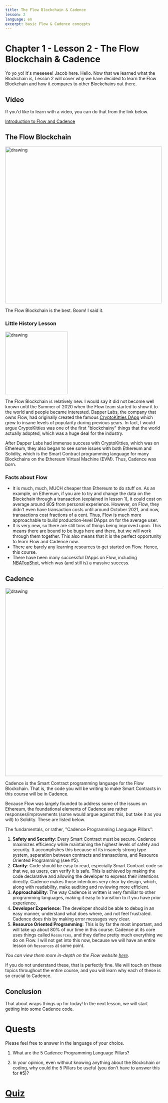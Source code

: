 ```yaml
---
title: The Flow Blockchain & Cadence
lesson: 2
language: en
excerpt: basic Flow & Cadence concepts
---
```


# Chapter 1 - Lesson 2 - The Flow Blockchain & Cadence

Yo yo yo! It's meeeeee! Jacob here. Hello. Now that we learned what the Blockchain is, Lesson 2 will cover why we have decided to learn the Flow Blockchain and how it compares to other Blockchains out there.

## Video

If you'd like to learn with a video, you can do that from the link below.

[Introduction to Flow and Cadence](https://www.youtube.com/watch?v=iVevnipJbHo)

## The Flow Blockchain

<img src="/courses/beginner-cadence/flowb.png" alt="drawing" width="500"/>

The Flow Blockchain is the best. Boom! I said it.

### Little History Lesson

<img src="/courses/beginner-cadence/cryptokitty.png" alt="drawing" width="200"/>

The Flow Blockchain is relatively new. I would say it did not become well known until the Summer of 2020 when the Flow team started to show it to the world and people became interested. Dapper Labs, the company that owns Flow, had originally created the famous [CryptoKitties DApp](https://www.cryptokitties.co/) which grew to insane levels of popularity during previous years. In fact, I would argue CryptoKitties was one of the first "blockchainy" things that the world actually adopted, which was a huge deal for the industry.

After Dapper Labs had immense success with CryptoKitties, which was on Ethereum, they also began to see some issues with both Ethereum and Solidity, which is the Smart Contract programming language for many Blockchains on the Ethereum Virtual Machine (EVM). Thus, Cadence was born.

### Facts about Flow

- It is much, much, MUCH cheaper than Ethereum to do stuff on. As an example, on Ethereum, if you are to try and change the data on the Blockchain through a transaction (explained in lesson 1), it could cost on average around 80$ from personal experience. However, on Flow, they didn't even have transaction costs until around October 2021, and now, transactions cost fractions of a cent. Thus, Flow is much more approachable to build production-level DApps on for the average user.
- It is very new, so there are still tons of things being improved upon. This means there are bound to be bugs here and there, but we will work through them together. This also means that it is the perfect opportunity to learn Flow and Cadence now.
- There are barely any learning resources to get started on Flow. Hence, this course.
- There have been many successful DApps on Flow, including [NBATopShot](https://nbatopshot.com/), which was (and still is) a massive success.

## Cadence

<img src="/courses/beginner-cadence/cadence.png" alt="drawing" width="600"/>

Cadence is the Smart Contract programming language for the Flow Blockchain. That is, the code you will be writing to make Smart Contracts in this course will be in Cadence.

Because Flow was largely founded to address some of the issues on Ethereum, the foundational elements of Cadence are rather responses/improvements (some would argue against this, but take it as you will) to Solidity. These are listed below.

The fundamentals, or rather, "Cadence Programming Language Pillars":

1. **Safety and Security**: Every Smart Contract must be secure. Cadence maximizes efficiency while maintaining the highest levels of safety and security. It accomplishes this because of its insanely strong type system, separation between contracts and transactions, and Resource Oriented Programming (see #5).
2. **Clarity**: Code should be easy to read, especially Smart Contract code so that we, as users, can verify it is safe. This is achieved by making the code declarative and allowing the developer to express their intentions directly. Cadence makes those intentions very clear by design, which, along with readability, make auditing and reviewing more efficient.
3. **Approachability**: The way Cadence is written is very familiar to other programming languages, making it easy to transition to if you have prior experience.
4. **Developer Experience**: The developer should be able to debug in an easy manner, understand what does where, and not feel frustrated. Cadence does this by making error messages very clear.
5. **Resource Oriented Programming**: This is by far the most important, and will take up about 80% of our time in this course. Cadence at its core uses things called `Resources`, and they define pretty much everything we do on Flow. I will not get into this now, because we will have an entire lesson on `Resources` at some point.

_You can view them more in-depth on the Flow website [here](https://docs.onflow.org/cadence/#cadences-programming-language-pillars)._

If you do not understand these, that is perfectly fine. We will touch on these topics throughout the entire course, and you will learn why each of these is so crucial to Cadence.

## Conclusion

That about wraps things up for today! In the next lesson, we will start getting into some Cadence code.

# Quests

Please feel free to answer in the language of your choice.

1. What are the 5 Cadence Programming Language Pillars?

2. In your opinion, even without knowing anything about the Blockchain or coding, why could the 5 Pillars be useful (you don't have to answer this for #5)?

# <a href="https://forms.gle/RxwXCUrj6kakid529">Quiz</a>
